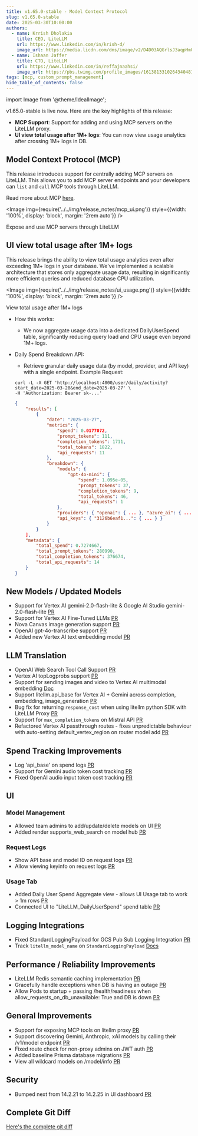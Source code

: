 ```yaml
---
title: v1.65.0-stable - Model Context Protocol
slug: v1.65.0-stable
date: 2025-03-30T10:00:00
authors:
  - name: Krrish Dholakia
    title: CEO, LiteLLM
    url: https://www.linkedin.com/in/krish-d/
    image_url: https://media.licdn.com/dms/image/v2/D4D03AQGrlsJ3aqpHmQ/profile-displayphoto-shrink_400_400/B4DZSAzgP7HYAg-/0/1737327772964?e=1749686400&v=beta&t=Hkl3U8Ps0VtvNxX0BNNq24b4dtX5wQaPFp6oiKCIHD8
  - name: Ishaan Jaffer
    title: CTO, LiteLLM
    url: https://www.linkedin.com/in/reffajnaahsi/
    image_url: https://pbs.twimg.com/profile_images/1613813310264340481/lz54oEiB_400x400.jpg
tags: [mcp, custom_prompt_management]
hide_table_of_contents: false
---
```

import Image from '@theme/IdealImage';

v1.65.0-stable is live now. Here are the key highlights of this release:
- **MCP Support**: Support for adding and using MCP servers on the LiteLLM proxy.
- **UI view total usage after 1M+ logs**: You can now view usage analytics after crossing 1M+ logs in DB. 

## Model Context Protocol (MCP)

This release introduces support for centrally adding MCP servers on LiteLLM. This allows you to add MCP server endpoints and your developers can `list` and `call` MCP tools through LiteLLM.

Read more about MCP [here](https://docs.litellm.ai/docs/mcp).

<Image 
  img={require('../../img/release_notes/mcp_ui.png')}
  style={{width: '100%', display: 'block', margin: '2rem auto'}}
/>
<p style={{textAlign: 'left', color: '#666'}}>
  Expose and use MCP servers through LiteLLM
</p>

## UI view total usage after 1M+ logs

This release brings the ability to view total usage analytics even after exceeding 1M+ logs in your database. We've implemented a scalable architecture that stores only aggregate usage data, resulting in significantly more efficient queries and reduced database CPU utilization.


<Image 
  img={require('../../img/release_notes/ui_usage.png')}
  style={{width: '100%', display: 'block', margin: '2rem auto'}}
/>
<p style={{textAlign: 'left', color: '#666'}}>
  View total usage after 1M+ logs
</p>


- How this works:
    - We now aggregate usage data into a dedicated DailyUserSpend table, significantly reducing query load and CPU usage even beyond 1M+ logs.

- Daily Spend Breakdown API:

    - Retrieve granular daily usage data (by model, provider, and API key) with a single endpoint.
    Example Request:

    ```shell title="Daily Spend Breakdown API" showLineNumbers
    curl -L -X GET 'http://localhost:4000/user/daily/activity?start_date=2025-03-20&end_date=2025-03-27' \
    -H 'Authorization: Bearer sk-...'
    ```

    ```json title="Daily Spend Breakdown API Response" showLineNumbers
    {
        "results": [
            {
                "date": "2025-03-27",
                "metrics": {
                    "spend": 0.0177072,
                    "prompt_tokens": 111,
                    "completion_tokens": 1711,
                    "total_tokens": 1822,
                    "api_requests": 11
                },
                "breakdown": {
                    "models": {
                        "gpt-4o-mini": {
                            "spend": 1.095e-05,
                            "prompt_tokens": 37,
                            "completion_tokens": 9,
                            "total_tokens": 46,
                            "api_requests": 1
                    },
                    "providers": { "openai": { ... }, "azure_ai": { ... } },
                    "api_keys": { "3126b6eaf1...": { ... } }
                }
            }
        ],
        "metadata": {
            "total_spend": 0.7274667,
            "total_prompt_tokens": 280990,
            "total_completion_tokens": 376674,
            "total_api_requests": 14
        }
    }
    ```




## New Models / Updated Models
- Support for Vertex AI gemini-2.0-flash-lite & Google AI Studio gemini-2.0-flash-lite [PR](https://github.com/BerriAI/litellm/pull/9523)
- Support for Vertex AI Fine-Tuned LLMs [PR](https://github.com/BerriAI/litellm/pull/9542)
- Nova Canvas image generation support [PR](https://github.com/BerriAI/litellm/pull/9525)
- OpenAI gpt-4o-transcribe support [PR](https://github.com/BerriAI/litellm/pull/9517)
- Added new Vertex AI text embedding model [PR](https://github.com/BerriAI/litellm/pull/9476)

## LLM Translation
- OpenAI Web Search Tool Call Support [PR](https://github.com/BerriAI/litellm/pull/9465)
- Vertex AI topLogprobs support [PR](https://github.com/BerriAI/litellm/pull/9518) 
- Support for sending images and video to Vertex AI multimodal embedding [Doc](https://docs.litellm.ai/docs/providers/vertex#multi-modal-embeddings)
- Support litellm.api_base for Vertex AI + Gemini across completion, embedding, image_generation [PR](https://github.com/BerriAI/litellm/pull/9516)
- Bug fix for returning `response_cost` when using litellm python SDK with LiteLLM Proxy [PR](https://github.com/BerriAI/litellm/commit/6fd18651d129d606182ff4b980e95768fc43ca3d)
- Support for `max_completion_tokens` on Mistral API [PR](https://github.com/BerriAI/litellm/pull/9606)
- Refactored Vertex AI passthrough routes - fixes unpredictable behaviour with auto-setting default_vertex_region on router model add [PR](https://github.com/BerriAI/litellm/pull/9467)

## Spend Tracking Improvements
- Log 'api_base' on spend logs [PR](https://github.com/BerriAI/litellm/pull/9509)
- Support for Gemini audio token cost tracking [PR](https://github.com/BerriAI/litellm/pull/9535)
- Fixed OpenAI audio input token cost tracking [PR](https://github.com/BerriAI/litellm/pull/9535)

## UI

### Model Management
- Allowed team admins to add/update/delete models on UI [PR](https://github.com/BerriAI/litellm/pull/9572)
- Added render supports_web_search on model hub [PR](https://github.com/BerriAI/litellm/pull/9469)

### Request Logs
- Show API base and model ID on request logs [PR](https://github.com/BerriAI/litellm/pull/9572)
- Allow viewing keyinfo on request logs [PR](https://github.com/BerriAI/litellm/pull/9568)

### Usage Tab
- Added Daily User Spend Aggregate view - allows UI Usage tab to work > 1m rows [PR](https://github.com/BerriAI/litellm/pull/9538)
- Connected UI to "LiteLLM_DailyUserSpend" spend table [PR](https://github.com/BerriAI/litellm/pull/9603)

## Logging Integrations
- Fixed StandardLoggingPayload for GCS Pub Sub Logging Integration [PR](https://github.com/BerriAI/litellm/pull/9508)
- Track `litellm_model_name` on `StandardLoggingPayload` [Docs](https://docs.litellm.ai/docs/proxy/logging_spec#standardlogginghiddenparams)

## Performance / Reliability Improvements
- LiteLLM Redis semantic caching implementation [PR](https://github.com/BerriAI/litellm/pull/9356)
- Gracefully handle exceptions when DB is having an outage [PR](https://github.com/BerriAI/litellm/pull/9533)
- Allow Pods to startup + passing /health/readiness when allow_requests_on_db_unavailable: True and DB is down [PR](https://github.com/BerriAI/litellm/pull/9569)


## General Improvements
- Support for exposing MCP tools on litellm proxy [PR](https://github.com/BerriAI/litellm/pull/9426)
- Support discovering Gemini, Anthropic, xAI models by calling their /v1/model endpoint [PR](https://github.com/BerriAI/litellm/pull/9530)
- Fixed route check for non-proxy admins on JWT auth [PR](https://github.com/BerriAI/litellm/pull/9454)
- Added baseline Prisma database migrations [PR](https://github.com/BerriAI/litellm/pull/9565)
- View all wildcard models on /model/info [PR](https://github.com/BerriAI/litellm/pull/9572)


## Security
- Bumped next from 14.2.21 to 14.2.25 in UI dashboard [PR](https://github.com/BerriAI/litellm/pull/9458)

## Complete Git Diff

[Here's the complete git diff](https://github.com/BerriAI/litellm/compare/v1.63.14-stable.patch1...v1.65.0-stable)
